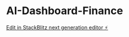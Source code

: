 # AI-Dashboard-Finance

[Edit in StackBlitz next generation editor ⚡️](https://stackblitz.com/~/github.com/LeoDavintxi/AI-Dashboard-Finance)